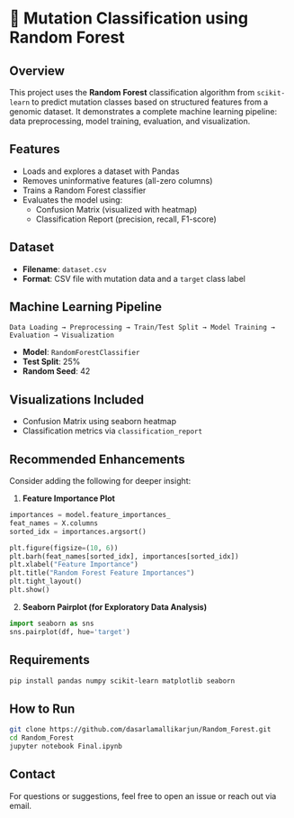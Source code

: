 # 📘 Mutation Classification using Random Forest

## Overview

This project uses the **Random Forest** classification algorithm from `scikit-learn` to predict mutation classes based on structured features from a genomic dataset. It demonstrates a complete machine learning pipeline: data preprocessing, model training, evaluation, and visualization.

## Features

- Loads and explores a dataset with Pandas
- Removes uninformative features (all-zero columns)
- Trains a Random Forest classifier
- Evaluates the model using:
  - Confusion Matrix (visualized with heatmap)
  - Classification Report (precision, recall, F1-score)

## Dataset

- **Filename**: `dataset.csv`
- **Format**: CSV file with mutation data and a `target` class label

## Machine Learning Pipeline

```
Data Loading → Preprocessing → Train/Test Split → Model Training → Evaluation → Visualization
```

- **Model**: `RandomForestClassifier`
- **Test Split**: 25%
- **Random Seed**: 42

## Visualizations Included

- Confusion Matrix using seaborn heatmap
- Classification metrics via `classification_report`

## Recommended Enhancements

Consider adding the following for deeper insight:

1. **Feature Importance Plot**

```python
importances = model.feature_importances_
feat_names = X.columns
sorted_idx = importances.argsort()

plt.figure(figsize=(10, 6))
plt.barh(feat_names[sorted_idx], importances[sorted_idx])
plt.xlabel("Feature Importance")
plt.title("Random Forest Feature Importances")
plt.tight_layout()
plt.show()
```

2. **Seaborn Pairplot (for Exploratory Data Analysis)**

```python
import seaborn as sns
sns.pairplot(df, hue='target')
```

## Requirements

```bash
pip install pandas numpy scikit-learn matplotlib seaborn
```

## How to Run

```bash
git clone https://github.com/dasarlamallikarjun/Random_Forest.git
cd Random_Forest
jupyter notebook Final.ipynb
```

## Contact

For questions or suggestions, feel free to open an issue or reach out via email.
